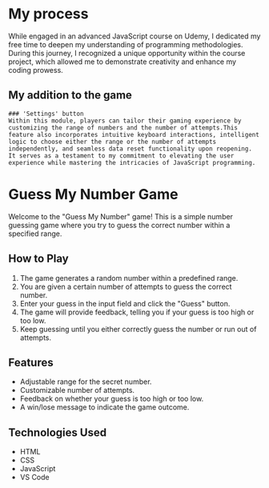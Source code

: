 # My process

While engaged in an advanced JavaScript course on Udemy, I dedicated my free time to deepen my understanding of programming methodologies. During this journey, I recognized a unique opportunity within the course project, which allowed me to demonstrate creativity and enhance my coding prowess.

## My addition to the game

    ### 'Settings' button
    Within this module, players can tailor their gaming experience by customizing the range of numbers and the number of attempts.This feature also incorporates intuitive keyboard interactions, intelligent logic to choose either the range or the number of attempts independently, and seamless data reset functionality upon reopening. It serves as a testament to my commitment to elevating the user experience while mastering the intricacies of JavaScript programming.

# Guess My Number Game

Welcome to the "Guess My Number" game! This is a simple number guessing game where you try to guess the correct number within a specified range.


## How to Play

1. The game generates a random number within a predefined range.
2. You are given a certain number of attempts to guess the correct number.
3. Enter your guess in the input field and click the "Guess" button.
4. The game will provide feedback, telling you if your guess is too high or too low.
5. Keep guessing until you either correctly guess the number or run out of attempts.

## Features

- Adjustable range for the secret number.
- Customizable number of attempts.
- Feedback on whether your guess is too high or too low.
- A win/lose message to indicate the game outcome.

## Technologies Used

- HTML
- CSS
- JavaScript
- VS Code

